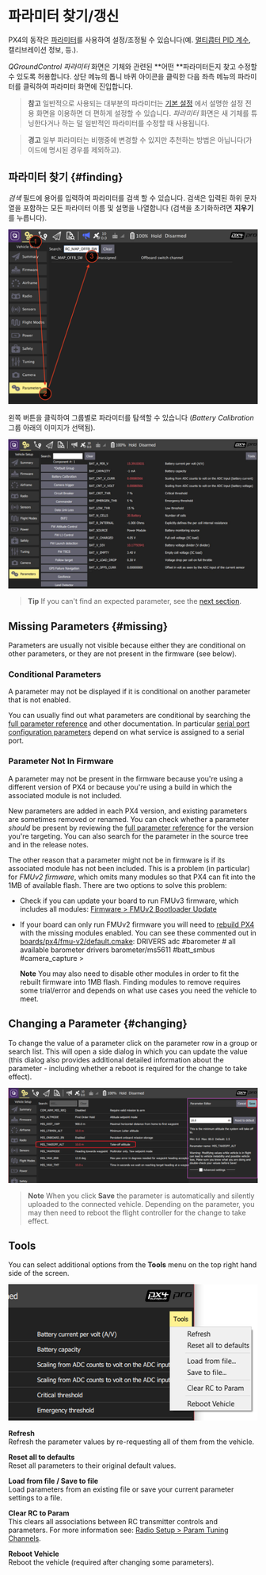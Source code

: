 # 파라미터 찾기/갱신

PX4의 동작은 [파라미터](../advanced_config/parameter_reference.md)를 사용하여 설정/조정될 수 있습니다(예. [멀티콥터 PID 계수](../config_mc/pid_tuning_guide_multicopter.md), 캘리브레이션 정보, 등.).

*QGroundControl 파라미터* 화면은 기체와 관련된 **어떤 **파라미터든지 찾고 수정할 수 있도록 허용합니다. 상단 메뉴의 톱니 바퀴 아이콘을 클릭한 다음 좌측 메뉴의 파라미터를 클릭하여 파라미터 화면에 진입합니다.

> **참고** 일반적으로 사용되는 대부분의 파라미터는 [기본 설정](../config/README.md) 에서 설명한 설정 전용 화면을 이용하면 더 편하게 설정할 수 있습니다. *파라미터* 화면은 새 기체를 튜닝한다거나 하는 덜 일반적인 파라미터를 수정할 때 사용됩니다.

<span></span>

> **경고** 일부 파라미터는 비행중에 변경할 수 있지만 추천하는 방법은 아닙니다(가이드에 명시된 경우를 제외하고).

## 파라미터 찾기 {#finding}

*검색* 필드에 용어를 입력하여 파라미터를 검색 할 수 있습니다. 검색은 입력된 하위 문자열을 포함하는 모든 파라미터 이름 및 설명을 나열합니다 (검색을 초기화하려면 **지우기**를 누릅니다).

![파라미터 검색](../../images/qgc/setup/parameters_search.jpg)

왼쪽 버튼을 클릭하여 그룹별로 파라미터를 탐색할 수 있습니다 (*Battery Calibration* 그룹 아래의 이미지가 선택됨).

![파라미터 화면](../../images/qgc/setup/parameters_px4.jpg)

> **Tip** If you can't find an expected parameter, see the [next section](#missing).

## Missing Parameters {#missing}

Parameters are usually not visible because either they are conditional on other parameters, or they are not present in the firmware (see below).

### Conditional Parameters

A parameter may not be displayed if it is conditional on another parameter that is not enabled.

You can usually find out what parameters are conditional by searching the [full parameter reference](../advanced_config/parameter_reference.md) and other documentation. In particular [serial port configuration parameters](../peripherals/serial_configuration.md) depend on what service is assigned to a serial port.

### Parameter Not In Firmware

A parameter may not be present in the firmware because you're using a different version of PX4 or because you're using a build in which the associated module is not included.

New parameters are added in each PX4 version, and existing parameters are sometimes removed or renamed. You can check whether a parameter *should* be present by reviewing the [full parameter reference](../advanced_config/parameter_reference.md) for the version you're targeting. You can also search for the parameter in the source tree and in the release notes.

The other reason that a parameter might not be in firmware is if its associated module has not been included. This is a problem (in particular) for *FMUv2 firmware*, which omits many modules so that PX4 can fit into the 1MB of available flash. There are two options to solve this problem:

- Check if you can update your board to run FMUv3 firmware, which includes all modules: [Firmware > FMUv2 Bootloader Update](../config/firmware.md#bootloader)
- If your board can only run FMUv2 firmware you will need to [rebuild PX4](https://dev.px4.io/master/en/setup/building_px4.html) with the missing modules enabled. You can see these commented out in [boards/px4/fmu-v2/default.cmake](https://github.com/PX4/Firmware/blob/master/boards/px4/fmu-v2/default.cmake): 
        DRIVERS
            adc
            #barometer # all available barometer drivers
            barometer/ms5611
            #batt_smbus
            #camera_capture > 
    
    **Note** You may also need to disable other modules in order to fit the rebuilt firmware into 1MB flash. Finding modules to remove requires some trial/error and depends on what use cases you need the vehicle to meet.

## Changing a Parameter {#changing}

To change the value of a parameter click on the parameter row in a group or search list. This will open a side dialog in which you can update the value (this dialog also provides additional detailed information about the parameter - including whether a reboot is required for the change to take effect).

![Changing a parameter value](../../images/qgc/setup/parameters_changing.png)

> **Note** When you click **Save** the parameter is automatically and silently uploaded to the connected vehicle. Depending on the parameter, you may then need to reboot the flight controller for the change to take effect.

## Tools

You can select additional options from the **Tools** menu on the top right hand side of the screen.

![Tools menu](../../images/qgc/setup/parameters_tools_menu.png)

**Refresh** <br />Refresh the parameter values by re-requesting all of them from the vehicle.

**Reset all to defaults** <br />Reset all parameters to their original default values.

**Load from file / Save to file** <br />Load parameters from an existing file or save your current parameter settings to a file.

**Clear RC to Param** <br />This clears all associations between RC transmitter controls and parameters. For more information see: [Radio Setup > Param Tuning Channels](../config/radio.md#param-tuning-channels).

**Reboot Vehicle** <br />Reboot the vehicle (required after changing some parameters).